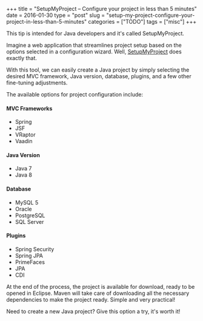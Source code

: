 +++
title = "SetupMyProject – Configure your project in less than 5 minutes"
date = 2016-01-30
type = "post"
slug = "setup-my-project-configure-your-project-in-less-than-5-minutes"
categories = ["TODO"]
tags = ["misc"]
+++

<p class="intro"><span class="dropcap">T</span>his tip is intended for Java developers and it's called SetupMyProject.</p>

Imagine a web application that streamlines project setup based on the options selected in a configuration wizard. Well, [SetupMyProject][project] does exactly that.

With this tool, we can easily create a Java project by simply selecting the desired MVC framework, Java version, database, plugins, and a few other fine-tuning adjustments.

The available options for project configuration include:

#### MVC Frameworks
* Spring
* JSF
* VRaptor
* Vaadin

#### Java Version
* Java 7
* Java 8

#### Database
* MySQL 5
* Oracle
* PostgreSQL
* SQL Server

#### Plugins
* Spring Security
* Spring JPA
* PrimeFaces
* JPA
* CDI

At the end of the process, the project is available for download, ready to be opened in Eclipse. Maven will take care of downloading all the necessary dependencies to make the project ready. Simple and very practical!

Need to create a new Java project? Give this option a try, it's worth it!

[project]: https://github.com/asouza/setupmyproject